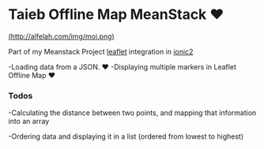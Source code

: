 # Taieb Offline Map MeanStack ❤

[(http://alfelah.com/img/moi.png)](http://www.alfelah.com)

Part of my Meanstack Project [leaflet](http://leafletjs.com/) integration in [ionic2](http://ionicframework.com)


-Loading data from a JSON. ❤
-Displaying multiple markers in Leaflet Offline Map ❤





### Todos

-Calculating the distance between two points, and mapping that information into an array

-Ordering data and displaying it in a list (ordered from lowest to highest)
